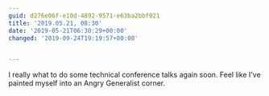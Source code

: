 ```yaml
---
guid: d276e06f-e10d-4892-9571-e63ba2bbf021
title: '2019.05.21, 08:30'
date: '2019-05-21T06:30:29+00:00'
changed: '2019-09-24T19:19:57+00:00'


---
```


I really what to do some technical conference talks again soon. Feel like I've painted myself into an Angry Generalist corner.
